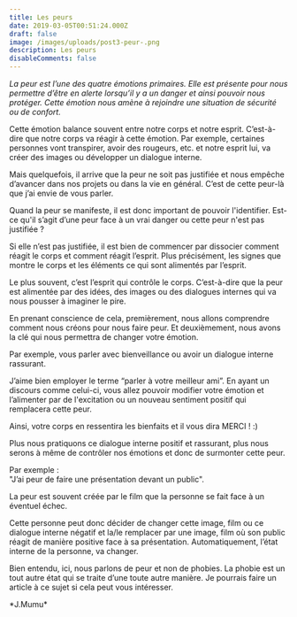 ```yaml
---
title: Les peurs
date: 2019-03-05T00:51:24.000Z
draft: false
image: /images/uploads/post3-peur-.png
description: Les peurs
disableComments: false
---
```

*La peur est l’une des quatre émotions primaires. Elle est présente pour nous permettre d’être en alerte lorsqu’il y a un danger et ainsi pouvoir nous protéger. Cette émotion nous amène à rejoindre une situation de sécurité ou de confort.*

Cette émotion balance souvent entre notre corps et notre esprit. C’est-à-dire que notre corps va réagir à cette émotion. Par exemple, certaines personnes vont transpirer, avoir des rougeurs, etc. et notre esprit lui, va créer des images ou développer un dialogue interne.

Mais quelquefois, il arrive que la peur ne soit pas justifiée et nous empêche d’avancer dans nos projets ou dans la vie en général. C’est de cette peur-là que j’ai envie de vous parler.

Quand la peur se manifeste, il est donc important de pouvoir l'identifier. Est-ce qu'il s’agit d’une peur face à un vrai danger ou cette peur n'est pas justifiée ?

Si elle n’est pas justifiée, il est bien de commencer par dissocier comment réagit le corps et comment réagit l’esprit. Plus précisément, les signes que montre le corps et les éléments ce qui sont alimentés par l’esprit.

Le plus souvent, c’est l’esprit qui contrôle le corps. C’est-à-dire que la peur est alimentée par des idées, des images ou des dialogues internes qui va nous pousser à imaginer le pire.

En prenant conscience de cela, premièrement, nous allons comprendre comment nous créons pour nous faire peur. Et deuxièmement, nous avons la clé qui nous permettra de changer votre émotion.

Par exemple, vous parler avec bienveillance ou avoir un dialogue interne rassurant.

J’aime bien employer le terme “parler à votre meilleur ami”. En ayant un discours comme celui-ci, vous allez pouvoir modifier votre émotion et l’alimenter par de l'excitation ou un nouveau sentiment positif qui remplacera cette peur.

Ainsi, votre corps en ressentira les bienfaits et il vous dira MERCI ! :)

Plus nous pratiquons ce dialogue interne positif et rassurant, plus nous serons à même de contrôler nos émotions et donc de surmonter cette peur.

Par exemple : \
"J’ai peur de faire une présentation devant un public".

La peur est souvent créée par le film que la personne se fait face à un éventuel échec.

Cette personne peut donc décider de changer cette image, film ou ce dialogue interne négatif et la/le remplacer par une image, film où son public réagit de manière positive face à sa présentation. Automatiquement, l’état interne de la personne, va changer.

Bien entendu, ici, nous parlons de peur et non de phobies. La phobie est un tout autre état qui se traite d’une toute autre manière. Je pourrais faire un article à ce sujet si cela peut vous intéresser.

\*J.Mumu\*